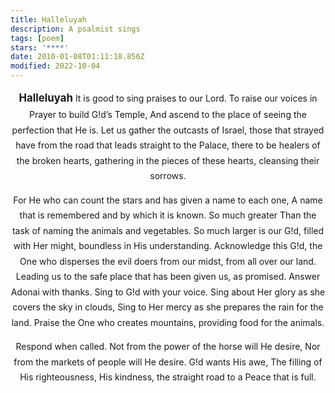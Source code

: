 ```yaml
---
title: Halleluyah
description: A psalmist sings
tags: [poem]
stars: '****'
date: 2010-01-08T01:11:18.856Z
modified: 2022-10-04
---
```


<div style="text-align: center; line-height: 1.75">

<span style="font-weight: bold; font-size: 120%">Halleluyah</span>
It is good to sing praises to our Lord.
To raise our voices in Prayer to build G!d’s Temple,
And ascend to the place of seeing the perfection that He is.
Let us gather the outcasts of Israel,
those that strayed have from the road that leads straight to the Palace,
there to be healers of the broken hearts,
gathering in the pieces of these hearts,
cleansing their sorrows.

For He who can count the stars and has given a name to each one,
A name that is remembered and by which it is known. So much greater
Than the task of naming the animals and vegetables.
So much larger is our G!d, filled with Her might, boundless in His understanding.
Acknowledge this G!d,
the One who disperses the evil doers from our midst, from all over our land.
Leading us to the safe place that has been given us, as promised.
Answer Adonai with thanks.
Sing to G!d with your voice.
Sing about Her glory as she covers the sky in clouds,
Sing to Her mercy as she prepares the rain for the land.
Praise the One who creates mountains,
providing food for the animals.

Respond when called.
Not from the power of the horse will He desire,
Nor from the markets of people will He desire.
G!d wants His awe,
The filling of His righteousness, His kindness, the straight road to
a Peace that is full.

</div>
